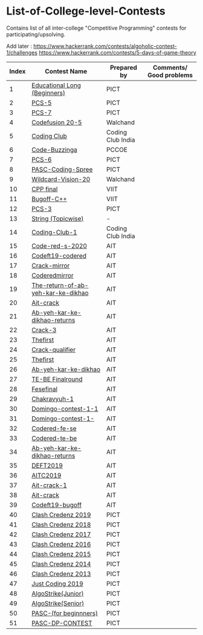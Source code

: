 # List-of-College-level-Contests
Contains list of all inter-college "Competitive Programming" contests for participating/upsolving.

Add later :
https://www.hackerrank.com/contests/algoholic-contest-1/challenges
https://www.hackerrank.com/contests/5-days-of-game-theory

| Index | Contest Name | Prepared by | Comments/ Good problems |
| --- | --- | --- | --- |
| 1 | [Educational Long (Beginners)](https://www.hackerrank.com/pasc-educational-cp-round-1) | PICT |  |
| 2 | [PCS-5](https://www.hackerrank.com/pcs-5) | PICT |  |
| 3 | [PCS-7](https://www.hackerrank.com/pcs7) | PICT |  |
| 4 | [Codefusion 20-5](https://www.hackerrank.com/codefusion-20-5) | Walchand |  |
| 5 | [Coding Club](http://hackerrank.com/all-india-contest-by-coding-club-india) | Coding Club India |  |
| 6 | [Code-Buzzinga](http://hackerrank.com/codebuzzinga) | PCCOE |  |
| 7 | [PCS-6](http://hackerrank.com/pcs6) | PICT |  |
| 8 | [PASC-Coding-Spree](https://www.hackerrank.com/pasc-corona-coding-spree) | PICT |  |
| 9 | [Wildcard-Vision-20](https://www.hackerrank.com/aewcv2020) | Walchand |  |
| 10 | [CPP final](https://www.hackerrank.com/thefinalezzz) | VIIT |  |
| 11 | [Bugoff-C++](https://www.hackerrank.com/bugoff2cpp) | VIIT |  |
| 12 | [PCS-3](https://www.hackerrank.com/thirdpcscontest) | PICT |  |
| 13 | [String (Topicwise)](https://www.hackerrank.com/string-long-contest/) | - |  |
| 14 | [Coding-Club-1](https://www.hackerrank.com/coding-club-all-india-contest) | Coding Club India |  |
| 15 | [Code-red-s-2020](https://www.hackerrank.com/contests/code-red-s-2020/challenge) | AIT |  |
| 16 | [Codeft19-codered](https://www.hackerrank.com/codeft19-codered) | AIT |  |
| 17 | [Crack-mirror](https://www.hackerrank.com/contests/crack-mirror/challenges) | AIT |  |
| 18 | [Coderedmirror](https://www.hackerrank.com/contests/coderedmirror/challenges) | AIT |  |
| 19 | [The-return-of-ab-yeh-kar-ke-dikhao](https://www.hackerrank.com/contests/the-return-of-ab-yeh-kar-ke-dikhao/challenges) | AIT |  |
| 20 | [Ait-crack](https://www.hackerrank.com/contests/ait-crack/challenges) | AIT |  |
| 21 | [Ab-yeh-kar-ke-dikhao-returns](https://www.hackerrank.com/contests/ab-yeh-kar-ke-dikhao-returns/challenges) | AIT |  |
| 22 | [Crack-3](https://www.hackerrank.com/contests/crack-3/challenges) | AIT |  |
| 23 | [Thefirst](https://www.hackerrank.com/contests/thefirst/challenges) | AIT |  |
| 24 | [Crack-qualifier](https://www.hackerrank.com/crack-qualifier) | AIT |  |
| 25 | [Thefirst](https://www.hackerrank.com/thefirst) | AIT |  |
| 26 | [Ab-yeh-kar-ke-dikhao](https://www.hackerrank.com/ab-yeh-kar-ke-dikhao) | AIT |  |
| 27 | [TE-BE Finalround](https://www.hackerrank.com/contests/tebefinalround) | AIT |  |
| 28 | [Fesefinal](https://www.hackerrank.com/contests/fesefinal) | AIT |  |
| 29 | [Chakravyuh-1](https://www.hackerrank.com/contests/chakravyuh-1) | AIT |  |
| 30 | [Domingo-contest-1-1](https://www.hackerrank.com/contests/-domingo-contest-1-1) | AIT |  |
| 31 | [Domingo-contest-1-](https://www.hackerrank.com/-domingo-contest-1-) | AIT |  |
| 32 | [Codered-fe-se](https://www.hackerrank.com/codered-fe-se) | AIT |  |
| 33 | [Codered-te-be](https://www.hackerrank.com/codered-te-be) | AIT |  |
| 34 | [Ab-yeh-kar-ke-dikhao-returns](https://www.hackerrank.com/ab-yeh-kar-ke-dikhao-returns) | AIT |  |
| 35 | [DEFT2019](https://www.codechef.com/DEFT2019) | AIT |  |
| 36 | [AITC2019](https://www.codechef.com/AITC2019) | AIT |  |
| 37 | [Ait-crack-1](https://www.hackerrank.com/ait-crack-1) | AIT |  |
| 38 | [Ait-crack](https://www.hackerrank.com/ait-crack) | AIT |  |
| 39 | [Codeft19-bugoff](https://www.hackerrank.com/codeft19-bugoff) | AIT |  |
| 40 | [Clash Credenz 2019](https://www.codechef.com/CCWI2019?itm_campaign=contest_listing) | PICT |  |
| 41 | [Clash Credenz 2018](https://www.codechef.com/CCWC2018?itm_campaign=contest_listing) | PICT |  |
| 42 | [Clash Credenz 2017](https://www.codechef.com/CLCW2017?itm_campaign=contest_listing) | PICT |  |
| 43 | [Clash Credenz 2016](https://www.codechef.com/CCWR2016?itm_campaign=contest_listing) | PICT |  |
| 44 | [Clash Credenz 2015](https://www.codechef.com/CCWC2015?itm_campaign=contest_listing) | PICT |  |
| 45 | [Clash Credenz 2014](https://www.codechef.com/CLASH14?itm_campaign=contest_listing) | PICT |  |
| 46 | [Clash Credenz 2013](https://www.codechef.com/CLASH13?itm_campaign=contest_listing) | PICT |  |
| 47 | [Just Coding 2019](https://www.codechef.com/JCWR2019?itm_campaign=contest_listing) | PICT |  |
| 48 | [AlgoStrike(Junior)](https://www.hackerrank.com/contests/algostrike-senior) | PICT |  |
| 49 | [AlgoStrike(Senior)](https://www.hackerrank.com/contests/algostrike-junior) | PICT |  |
| 50 | [PASC-(for beginnners)](https://www.hackerrank.com/contests/pasc-se-cp-round-1) | PICT |  |
| 51 | [PASC-DP-CONTEST](https://www.hackerrank.com/contests/pasc-dp) | PICT |  |

